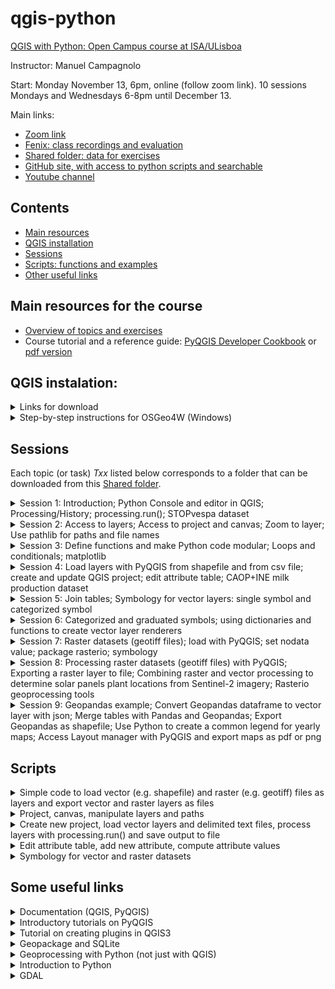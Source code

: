 # qgis-python

[QGIS with Python: Open Campus course at ISA/ULisboa](https://www.isa-opencampus.pt/qgis-com-python)

Instructor: Manuel Campagnolo

Start: Monday November 13, 6pm, online (follow zoom link). 10 sessions Mondays and Wednesdays 6-8pm until December 13.

Main links:
* [Zoom link](https://videoconf-colibri.zoom.us/j/98394607195)
* [Fenix: class recordings and evaluation](https://fenix.isa.ulisboa.pt/courses/qwp-846413499991001)
* [Shared folder: data for exercises](https://ulisboa-my.sharepoint.com/:f:/g/personal/mlc_office365_ulisboa_pt/ElM7jQ_b__lEkznQ6mVRuhsBESim1iSIdK0v_7kXgvHw6A?e=UFWqMh)
* [GitHub site, with access to python scripts and searchable](https://github.com/isa-ulisboa/qgis-python)
* [Youtube channel](https://www.youtube.com/@qgisiwthpython)
  
## Contents

* [Main resources](#main-resources-for-the-course)
* [QGIS installation](#qgis-instalation)
* [Sessions](#sessions)
* [Scripts: functions and examples](#scripts)
* [Other useful links](#some-useful-links)

## Main resources for the course 

* [Overview of topics and exercises](overview_pyqgis_geopandas_rasterio.pdf)
* Course tutorial and a reference guide: [PyQGIS Developer Cookbook](https://docs.qgis.org/3.28/en/docs/pyqgis_developer_cookbook/index.html) or [pdf version](https://docs.qgis.org/testing/pdf/en/QGIS-testing-PyQGISDeveloperCookbook-en.pdf)

## QGIS instalation:
<details markdown="block">

  <summary> Links for download</summary>
  
*  **Windows**: Follow instructions for [installing QGIS via the OSGeo4W distribution manager](https://www.e-education.psu.edu/geog489/node/2294). You can also follow the video [install QGIS via OSGeo4W](https://www.youtube.com/watch?v=jtHnqvfa6is).
*  **MacOS**: Follow instructions from [Download QGIS](https://www.qgis.org/en/site/forusers/download.html)

</details>

<details markdown="block">
  
<summary> Step-by-step instructions for OSGeo4W (Windows)</summary>

Below are included step-by-step instruction for installing QGIS through OSGeo4W (Windows) and using OSGeo4W shell to install Python packages:
1. Downloading and installing QGIS (instructions for installing QGIS via the OSGeo4W distribution manager). [geog489](https://www.e-education.psu.edu/geog489/node/2294)
  - 1st: go to [download](https://qgis.org/en/site/forusers/download.html) and download OSGeo4W Network installer (Window users)
  - 2nd: execute the downloaded file `osgeo4w-setup.exe` (follow instructions in [https://www.e-education.psu.edu/geog489/node/2294](https://www.e-education.psu.edu/geog489/node/2294)): this will take some time. Files will be typically installed in `C:\OSGeo4W`. Note: to uninstall OSGeo4W, run `osgeo4w-setup.exe` and choose advanced installation and choose the packages you want to uninstall (can choose all). Then delete OSGeo4W folder.
  - Important files that are created during installation:
    - `C:\OSGeo4W\OSGeo4W.bat` - This opens the OSGeo4W shell that can be used for executing python scripts from the command line.
    - `C:\OSGeo4W\bin\qgis-ltr-bin.exe` - This is the main QGIS executable that you need to run for starting QGIS 3.
    - Obs: we will execute scripts directly in QGIS, so the OSGeo4W shell (windows key+ OSGeo4W shell) will only be needed to install Python packages (see below).
2. To run the Python interpreter from the OSGeo4W shell one should execute `python-qgis-ltr` (you can exit with `quit()`).
  - [Installing pip](https://pip.pypa.io/en/stable/installation/): most likely not necessary since it should be included in the above installation
  - Installing a Python package that is not included in OSGeo4W: for example, install package `sklearn` (package for Data Science not included in OSGeo4W): 
    - 1st: open OSGeo4W shell (`window key` + `osgeo4w shell`);  
    - 2nd: execute `python -m pip install --user sklearn` in the OSGeo4W shell; 
    - 3rd: in the python console of QGIS do `import sklearn` to verify that it is loaded correctly (i.e. there is no error message)
    - Exercise: install package haversine (distances over the sphere).

</details>

## Sessions

Each topic (or task) *Txx* listed below corresponds to a folder that can be downloaded from this [Shared folder](https://ulisboa-my.sharepoint.com/:f:/g/personal/mlc_office365_ulisboa_pt/ElM7jQ_b__lEkznQ6mVRuhsBESim1iSIdK0v_7kXgvHw6A?e=UFWqMh). 

<details markdown="block">

  <summary>Session 1: Introduction; Python Console and editor in QGIS; Processing/History; processing.run(); STOPvespa dataset</summary>
  
  - Introduction to PyQGIS
  - T01: this first exercise uses two vector datasets, one that is loaded from a `shapefile` that represents Portuguese counties, and a point dataset (STOPvespa of locations of Asian hornet nests) that is read from a `csv` file. The goal is to load and visualize the data, and create a QGIS project "by hand"; Create the first script in Python to perform some simple operations: `extract by expression` and `extract by location`. To do this, one first execute the operations with tools in Processing/Toolbox, and then use Processing/History to copy the respective commands to the Python editor in the appropriate order. This is described in the first playlist in the [@qgisiwthpython Youtube channel](https://www.youtube.com/@qgisiwthpython).

</details>

<details markdown="block">
<summary>Session 2: Access to layers; Access to project and canvas; Zoom to layer; Use pathlib for paths and file names</summary>

  - T02: It is assumed that the project `stopvespa.qgz` is loaded in QGIS before running the script. The goal is to access the QGIS project programmatically with PyQGIS. The script includes code to access and read a project, access the QGIS canvas, set the project coordinate reference system, list layers in canvas or project, refresh canvas, access a layer by name, change the layer name, extract the extent of a layer, zoom to layer, read the layer's id, access the `layerTreeRoot` and the available `QgsLayerTreeLayer`, and toggle layer visibility.
  - T03: It is assumed that the project `stopvespa.qgz` is loaded in QGIS before running the script. The ultimate goal is to be able to change the orders of layer in the *Layers panel* programatically with PyQGIS. To do this, one needs to access the `QgsLayerTree` instance (root) and then, access and individual layer with a `QgsLayerTreeLayer` object. Finally, one needs to be able to clone, insert and remove object of class `QgsLayerTreeLayer` in the root. It is shown how to save changes in the project with action `mActionSaveProject`. The script also show how to create a second canvas in QGIS.
  - T05: It is assumed that the project `stopvespa.qgz` is loaded in QGIS before running the script. The script shows how to export a QGIS vector layer as shapefile.
  - T06: It is assumed that the project `stopvespa.qgz` is loaded in QGIS before running the script. The goal is to improve T02 in order to use paths relative to the project file location, use memory layers for intermediate results, save the final layer as file, use a variable (D) that defines the diameter threshold for the problem of determining the counties where nests larger than D occur. Module `Path` from package `pathlib` is used to manage paths and file names.

</details>

<details markdown="block">
  <summary>Session 3: Define functions and make Python code modular; Loops and conditionals; matplotlib </summary>

  - T07: It is assumed that the project `stopvespa.qgz` is loaded in QGIS before running the script. The goal is to define functions and make code in T06  more compact and modular.
  - T08: It is assumed that the project `stopvespa.qgz` is loaded in QGIS before running the script. Again, it is explored how to define functions and make the script more modular. Create a separate file `my_functions.py` to store functons and load that file from the script. Simplify the code for the STOPvespa problem and organize the script by defining the main chunk of code with `def main():` and then calling it with `main()`. Create a loop over wasp nest diameters and plot results with Python package `matplotlib`. 
  
</details>

<details markdown="block">
  <summary>Session 4: Load layers with PyQGIS from shapefile and from csv file; create and update QGIS project; edit attribute table; CAOP+INE milk production dataset</summary>
  
  - T04: The goals of this script are creating and saving a new project. The script reads a shapefile as QGIS vector layer, changes the layer encoding, and reads a `csv` file as a text delimited QGIS layer.
  - T09: The goals are the same as T04, but with different data sets, and a more compact code. The new data set includes the location of Portuguese counties (CAOP) and a table of  Milk production per county from INE. In this case the csv file does not have coordinates while the one in T04 has. Therefore, the parameters for reading the `csv` file are different in T04 and T09.
  - T10: Extend T09 to `edit` and `join` attribute tables with PyQGIS. Namely, the script shows how PyQGIS can be used to edit the attribute table with `QgsField` and `addAttribute`. Check with `dataProvider().capabilitiesString()` if the attribute table can be edited. Access features and attributes with `getFeatures()`.
    
</details>

<details markdown="block">
  <summary>Session 5: Join tables;  Symbology for vector layers: single symbol and categorized symbol</summary>
  
  - T11: The data sets are again CAOP and a milk production table. The script shows how to join tables with `native:joinattributestable` to pass the values of milk production to the attribute table of the spatial dataset CAOP.
  - The appearance of the layer is given by `layer.renderer()`: this includes symbols associated to the layer. Symbols are classes which take care of drawing of visual representation of features, while renderers determine what symbol will be used for a particular feature. Symbols are generated from classes `QgsMarkerSymbol`, `QgsLineSymbol` and `QgsFillSymbol` depending on the geometry of the feature. See the following table for the combinations of geometries and types for single, categorized and graduated renderers [geometry vs type](vector_layers_symbols.png).
  - T12: The CAOP data set is rendered with `QgsSingleSymbolRenderer`. The script shows how to change vector layer symbology -- color, transparency, stoke_width, etc -- for single symbols.
  - T13: The goal is to change the legend to show which are the counties that produce milk and the ones that don't. In order to do this, one need to create a new categorical variable that gives that information. This is done by creating a new attribute with `QgsField` and  `addAttribute`. Then, the values for the new attribute are computed by visiting the attribute table with `getFeatures()`.
  - T14 is the continuation of T13 and focus on the creation of the renderer to change the layer's symbology. It is created with `QgsCategorizedSymbolRenderer` and uses the new categorized variable defined in T13. 
  
</details>

<details markdown="block">
  <summary>Session 6: Categorized and graduated symbols; using dictionaries and functions to create vector layer renderers</summary>
  
  - T15, an improvement of T14. A dictionary is created to hold the categories for the renderer. Therefore, one can create a dictionary with an arbitrary number of categories and call a function to convert that dictionary into a renderer to change the layer's legend.
  - T16: Graduated symbols. In this example, we use a color ramp similarly to what is done "by hand" in QGIS. One can choose the color ramp, the number of classes and the classification method as in the symbology interface for graduated symbols. The code to define the  renderer is encapsulated in a function.
  - T17, an improvement of T16: since the INE milk production data set includes different types of milk, this scripts contains PyQt5 widgets to interact with the user so the user can choose which type of milk to use for the legend. `QInputDialog.getItem` is used to create a drop-down menu; `QMessageBox.question` is used to ask a yes/no question and store the answer; `QMessageBox.information`is used to convey information to the user through message boxes in QGIS.
  - T18:  Graduated symbols again, but this time a dictionary is created to hold each range of values of the attribute, the labels, etc, making the renderer more flexible than in T16.
  - T19: Graduated symbols still as in T18, but now, instead of creating a dictionary from scratch, there is a function that creates the dictionary. In this example, the function creates a dictionary with N ranges, where N is given by Sturges rule, and the symbol for each range is defined from a given colormap, with a formatted label. This approach provides increased flexibility in creating a graduated symbology.
  
</details>

<details markdown="block">
  <summary>Session 7: Raster datasets (geotiff files); load with PyQGIS; set nodata value; package rasterio; symbology </summary>
  
  - T20: Read single band geotiff file (DEM) with `iface.addRasterLayer`; Extract information about layer (width, height, extent, nodata value); Set nodata value for layer; Contrast enhancement.
  - T21: As an alternative to using PYQGIS as in T20, the raster file can be opened and processed with Python package `rasterio`; Create histogram; Set nodata value with rasterio; Export raster with rasterio; Note that there is no direct way to convert a rasterio raster object into a QGIS raster layer.
  - T22: This is a continuation of T20 with the same DEM dataset; Instead of creating a gray symbology (default), one can create a `QgsSingleBandPseudoColorRenderer` and render the raster with colors.
  - T23: The input is a multiband raster (Sentinel 2 image with four 10 m resolution spectral bands); Load file and create a raster layer; Compute band statistics with PyQGIS;  Create color composites with PyQGIS and contrast enhancement (e.g. mean +/- standard error range)
  
</details>


<details markdown="block">
  <summary>Session 8: Processing raster datasets (geotiff files) with PyQGIS; Exporting a raster layer to file; Combining raster and vector processing to determine solar panels plant locations from Sentinel-2 imagery; Rasterio geoprocessing tools</summary>
  
  - T24: Clip raster (Sentinel-2 multiband image) by vector layer (county Alcoutim extracted from CAOP) with `gdal:cliprasterbymasklayer` (see two first operations in [this diagram](diagram_exercise_alcoutim.pdf)); Save raster layer as geotiff file with PyQGIS `QgsRasterFileWriter`.
  - T25: Consider the problem of determining the location of solar panels by analyzing Sentinel-2 10 m imagery with PyQGIS; Create script in PyQGIS to implement the sequence of steps in [this diagram](diagram_exercise_alcoutim.pdf) and obtain a vector layer with the approximate extension of industrial solar panels.
  - T25B: In this script, it is illustrated how some of the geoprocessing steps in T25 can be done with rasterio instead of PyQGIS. Arithmetic and logical operations can be applied directly, in a more straightforward manner than `raster calculator` in PyQGIS; Apply a seive to a raster with `rasterio.features.sieve`; Export rasterio to `tif` with `rasterio.open` in writing mode.
  
</details>


<details markdown="block">
  <summary>Session 9: Geopandas example; Convert Geopandas dataframe to vector layer with json; Merge tables with Pandas and Geopandas; Export Geopandas as shapefile; Use Python to create a common legend for yearly maps; Access Layout manager with PyQGIS and export maps as pdf or png</summary>
  
  - T26: Package **Geopandas** is an extension of the widely used **Pandas** package for data frames (tables). Geopandas tables have a special column called **geometry** that stores the geometry of the respective feature. With this short example, it is shown how to read a shapefile with Geopandas, how to perform simple manipulation of the data and do some geoprocessing (e.g. replace feature geometry by a same extension rectangle with `gdf.geometry.envelope`), and how to convert  a Geopandas dataframe with `gdf.to_json()` into a QGIS vector layer for easy visualization and further processing in QGIS.
  - T27: The goal of the exercise is to join by attributes a shapefile of counties and a table of wine production from each county. This could be done as in T11 with PyQGIS using tool `native:joinattributestable`. Here, instead, the shapefile and the tables are read with Pandas and Geopandas, and the tables are preprocessed with Pandas and merged with `merge`. Finally, the resulting merged table with geometries and wine production values is exported to a *shapefile* using Geopandas.
  - T28: The goal of the exercise is to create a common legend for the wine production for all available years. The distribution of production values is very skewed so equal class intervals are not ideal. It would be easy to create a separate legend for each year as in T19 which uses Jenks to define the ranges of N classes for a graduated symbology. However, the legends for the different years would not be comparable since ranges would be different. In this example, a common symbology is created for all years. This is done by reading the data with Geopandas, and using Python `Jenkspy` package to compute the Jenks breaks and create a unique dictionary of ranges for the wine production values of all years.  That dictionary is then used to create the graduated symbology renderer for the vector layer in QGIS that represents the production for each  specific year. To help visualizing the evolution of wine production along the years, the script also turns on/off the visibility of each layer as in T02.
  - T29: This script re-uses a large part of the code from T28 but creates the legend for a single year. The goal is to create automatically map outputs in format `pdf` or `png` with map, legend, scale bar and title. This can be easily generalized to create a file per year, with all maps sharing the same legend. The script shows how PyQGIS has access to the QGIS Layout Manager.

</details>



## Scripts

<details markdown="block">
  <summary>Simple code to load vector (e.g. shapefile) and raster (e.g. geotiff) files as layers and export vector and raster layers as files </summary>

  - Create empty project:
    ```
    QgsProject.instance().clear()
    ```
  - Load shapefile as QGIS vector layer:
    ```
    # fn is the path to the file (e.g. with extension .shp)
    mylayer=iface.addVectorLayer(str(fn),'layer_name','ogr')
    ```
  - Load shapefile as *memory* QGIS vector layer:
    ```
    # fn is the path to the file (e.g. with extension .shp)
    mylayer=QgsVectorLayer(str(fn),"", "ogr")
    mylayer.selectAll()
    clone_layer = processing.run("native:saveselectedfeatures", {'INPUT': mylayer, 'OUTPUT': 'memory:'})['OUTPUT']
    mylayer.removeSelection()
    clone_layer.setName('layer_name')
    QgsProject().instance().addMapLayer(clone_layer)
    ```
  - Load geotiff as QGIS raster layer:
    ```
    # fn is the path to the file (e.g. with extension .tif)
    mylayer=iface.addRasterLayer(fn,'layer_name','gdal')
    ```
  - Load openstreetmaps (OSM) as QGIS raster layer:
    ```
    uri_OSM = 'type=xyz&url=https://tile.openstreetmap.org/{z}/{x}/{y}.png&zmax=19&zmin=0'
    iface.addRasterLayer(uri_OSM, "OpenStreetMap", "wms")
    ```
  - Save QGIS vector layer as shapefile:
    ```
    # fn is the path to the output file (e.g. with extension .shp)
    processing.run("native:savefeatures", {'INPUT':mylayer, 'OUTPUT':fn})
    ```
  - Save QGIS vector layer as shapefile (2nd alternative):
    ```
    # fn is the path to the output file (e.g. with extension .shp)
    # Driver name and encoding
    options = QgsVectorFileWriter.SaveVectorOptions()
    options.driverName = 'ESRI Shapefile'
    options.fileEncoding = 'UTF-8'
    # instance of QgsCoordinateTransformContext
    context = QgsProject.instance().transformContext()
    # write to file
    QgsVectorFileWriter.writeAsVectorFormatV3(mylayer, fn, context,options)
    ```
  - Export QGIS raster layer as geotiff:
    ```
    # fn is the path to the output file (e.g. with extension .tif)
    pipe = QgsRasterPipe()
    pipe.set(mylayer.dataProvider().clone())
    file_writer = QgsRasterFileWriter(str(fn))
    file_writer.writeRaster(pipe, mylayer.width(), mylayer.height(), mylayer.extent(), mylayer.crs())
    ```
  - Convert geopandas dataframe to QGIS vector layer:
    ```
    # gdf is a geopandas dataframe
    mylayer = QgsVectorLayer(gdf.to_json(),'layer_name',"ogr")
    QgsProject.instance().addMapLayer(mylayer)
    ```

</details>


<details markdown="block">
  <summary>Project, canvas, manipulate layers and paths</summary>

  Below, **it is supposed that there is already a project loaded in QGIS with vector layers**. The scripts below allow to manipulate those layers, zoom to layer, remove layers from the project, etc.

  - Function that returns the path to the current project:
    ```
    def my_project_path(my_project):
        """
            output: Path to the folder where the project is
        """
        # If there is a project, mufolder will be location of the project
        if my_project.fileName()!='':
            print('project', Path(my_project.fileName()).stem ,  'loaded')
            return Path(my_project.homePath())
        else:
            print('No project available')
            return 0 # exits main if there is no project available
    ```
    
  - Function that returns a layer which name matches a layer in the current project:
    ```
    def my_find_layer(ln):
        """
            tries to find a project layer which name is ln
        """
        layers=QgsProject().instance().mapLayersByName(ln)
        if len(layers)>1:
            print('Warning: there is more than one layer with name',ln)
            return layers[0]
        if len(layers)==1:
            return layers[0]
        print('Warning: no matches for', ln)
        return None
    ```
  - Function that finds a layer which name contains the string "approx_ln":
    ```
    def my_find_approx_layer(approx_ln):
        """
            tries to find a layer which name includes approx_ln
        """
        layers=QgsProject().instance().mapLayers().values() # dictionairy of all layers
        for layer in layers:
            ln=layer.name()
            if approx_ln in ln: # True if the layer name contains approx_ln
                return my_find_layer(ln)
        return None # in case no match is found
    ```
  - Function to zoom to the layer which name is layer_name:
    ```
    def my_zoom_to_layer(layer_name):
        """
            input: layer name
            works if the project crs is compatible with extent of the input layer
        """
        # Access layer in project if it exists
        mylayers=QgsProject().instance().mapLayersByName(layer_name)
        # mylayer is the first in the returned list
        if mylayers:
            mylayer=mylayers[0]
            # setproject CRS so it is the same as mylayer.crs()
            QgsProject.instance().setCrs(mylayer.crs())
            # Determine extent
            extent = mylayer.extent()
            iface.mapCanvas().setExtent(extent) 
            iface.mapCanvas().refresh()
    ```
  - Function that removes a layer from the project:
    ```
    def my_remove_layer(layer):
        """
            removes layer from project
        """
        if layer in QgsProject().instance().mapLayers().values():
            QgsProject().instance().removeMapLayer(layer.id())
    ```
</details>

<details markdown="block">
  <summary>Create new project, load vector layers and delimited text files, process layers with processing.run() and save output to file</summary>

  Functions below allow to process layers with `processing.run` and execute tools from QGIS processing toolbox. The best pratice while processing data consists in creating temporary layers until the final reult is obtained. Then, the final layer can be exported as a file (e.g. *shapefile*).
  - Function that creates an empty project, with a name and saves it to a qgz file:
    ```
    def my_create_project(my_folder,project_name):
        """
            Create new project, set title, and save
        """
        my_project=QgsProject.instance() # QgsProject
        my_project.clear() # Clear project 
        my_project.setTitle(project_name)
        project_file=str(my_folder/project_name)+'.qgz'
        # Save project to file
        my_project.write(project_file) # 
    ```
  - Function that reads a vector file, and adds to the project a clone of that file as a 'memory' layer:
    ```
    def my_add_to_memory_vector_layer_from_shapefile(fn,ln):
        """
             add and name vector layer from file
             fn: string: path_to_file
             ln: string: output layer name
             output: layer copied to memory layer
        """
        mylayer=QgsVectorLayer(str(fn),"", "ogr")
        mylayer.selectAll()
        clone_layer = processing.run("native:saveselectedfeatures", {'INPUT': mylayer, 'OUTPUT': 'memory:'})['OUTPUT']
        mylayer.removeSelection()
        clone_layer.setName(ln)
        QgsProject().instance().addMapLayer(clone_layer)
        return clone_layer
    ```
  - Function that reads a delimited text file (e.g. csv or txt), sets encoding to 'utf-8' and adds it as a layer to the project:
    ```
    def my_add_layer_from_csv(fn,ln,params):
        """
            reads csv file and adds to project
        """
        # create uri as string
        uri=fn.as_uri()+params
        # create and load layer
        mylayer = QgsVectorLayer(uri, '' , "delimitedtext")
        # encoding
        provider=mylayer.dataProvider()
        if provider.encoding()!='UTF-8':
            mylayer.dataProvider().setEncoding('UTF-8')
        # set name
        mylayer.setName(ln)
        # add to project
        QgsProject().instance().addMapLayer(mylayer)
        return mylayer
    ```
    An example of a call to this function (T11):
    ```
    params_ine='?delimiter=;&detectTypes=yes&geomType=none'
    ine=my_add_layer_from_csv(fn,'INE',params_ine)
    ```
  - Function that executes QGIS tool from processing toolbox with *processing.run*:
    ```
    def my_processing_run(operation,ln_input,dict_params,layer_name):
        """ 
            function to execute processing.run from a list of parameters
            it creates a temporary output (in memory)
            ln_input is either the input layer or the name (a string) of the input layer
            dict_params: dictionary with operation parameters except 'INPUT' and 'OUTPUT'
            layer_name: name for the output layer
            output: output QgsVectorLayer
        """
        dict_params['INPUT']=ln_input
        dict_params['OUTPUT']=QgsProcessing.TEMPORARY_OUTPUT
        mylayer=processing.run(operation,dict_params)['OUTPUT']
        mylayer.setName(layer_name)
        QgsProject().instance().addMapLayer(mylayer)
        return mylayer
    ```
    Example of a call to this function (T08):
    ```
    params={'PREDICATE':[1], 'INTERSECT':vespa_D}
    conc_D=my_processing_run("native:extractbylocation", caop, params, ln)
    ```
  - Function that exports a temporary layer to a file (e.g. a *shapefile*):
    ```
    def my_export_layer_as_file(vlayer,fn):
        """ 
            inputs: vector layer and path to output file
        """
        if isinstance(vlayer,QgsVectorLayer):
            # file path is converted into a string
            processing.run("native:savefeatures", {'INPUT':vlayer, 'OUTPUT':str(fn)})
    ```
</details>

<details markdown="block">
  <summary>Edit attribute table, add new attribute, compute attribute values</summary>

  Often, we need to make changes on vector layers in QGIS. Vector layers have attributes (aka fields) that correspond to the *columns* of the layer's **attribute table**. There is one special field which is the **geometry** and contains the geometry of each feature of the layer. The features correspond to the *rows* of the attribute table. Each feature has therefore a geometry (unless the layer is just a non spatial regular table) and has values for all attributes. 
  
  PyQGIS provides methods to add new attributes to the attribute table with `layer.addAttribute(fld)` where `fld` is an object of class `QgsField`. It also provides a method to delete attributes, with `layer.deleteAttribute(index_of_the_field)`. After changes are made, the layer needs to be updated with `layer.updateFields()`.
  
   To iterate over all features from a layer, on can use the *for loop* `for feat in layer.getFeatures():`. Then, the value of some attribute is accessible with `feat[attribute_name]`. One can also add a new feature to the attribute table with `layer.addFeature(feat)` where `feat` is an object of class `QgsFeature`, or remove a feature with `layer.deleteFeature(id_of_the_feature)`. The geometry of some feature can be set or changed with `feat.setGeometry(geom)`or `layer.changeGeometry(id_of_the_feature,geom)`, where `geom`is an object of class `QgsGeometry`. After changes are made, the feature needs to be updated with `layer.updateFeature(feat)`.
  
  - Function that edits a vector layer and computes the values of one field as a function of the values of the other field (T10):
    ```
    def my_INE_preprocessing(layer):
        """
        Edits the vector layer and make some changes to it
        The goal is to compute the values of attribute di_co from the values of attribute NUTS_2013
        Only the values of NUTS_2013 with maximum length are of interest (those are the counties)
        """
        # 1st: determine maximum length of NUTS_2013
        maxDigits=0
        for feat in layer.getFeatures():
            if len(feat['NUTS_2013']) > maxDigits:
               maxDigits=len(feat['NUTS_2013'])
        
        # 2nd: for those, compute and store new 4-digit code (last 4 digits) in di_co
        with edit(layer):
            for feat in layer.getFeatures():
                if len(feat['NUTS_2013']) == maxDigits:
                    feat['di_co'] = feat['NUTS_2013'][-4:] # last 4 digits
                    # “update-after-change”
                    res=layer.updateFeature(feat) # 'res' to be silent
        # return output layer
        return layer
    ``` 
  - Function that adds a field to a layer and computes the values for that field as a function of the values of an existing field (T13):
    ```
    def my_add_string_attribute_and_compute_value(layer):
        '''
        input: layer
        creates a new field called 'produces' and computes its values from the values of an existing field 'Total'
        '''
        # Create new categorized attribute 'produces' with values 'yes' or 'no'
        fld=QgsField('produces',QVariant.String)
        with edit(layer):
            layer.addAttribute(fld) 
            layer.updateFields()
            for feat in layer.getFeatures():
                if feat['Total'] == 0:
                    feat['produces'] = 'no' 
                else:
                    feat['produces'] = 'yes' 
                # “update-after-change”
                layer.updateFeature(feat) # 'res' to be silent
                return layer
    ```
</details>

<details markdown="block">
  <summary>Symbology for vector and raster datasets</summary>

  - Function that creates a categorized legend for a vector layer from a dictionary; and function that creates a dictionary 
    ```
    def create_categorized_legend(vlayer,attrib,dict):
        '''
        input: 
        1.layer to render, 
        2. string: attribute to use, 
        3. dictionary for the legend where the key is the value the attribute takes, and the values are the class label (a string), the color (QColor object), and the opacity (float)
        no output
        '''
        # create categories from mydict
        categories=[] # empty list
        for myvalue, (mylabel,myQcolor, myopacity) in dict.items():
            mysymbol=QgsSymbol.defaultSymbol(vlayer.geometryType())
            mysymbol.setColor(myQcolor)
            mysymbol.setOpacity(myopacity)
            cat=QgsRendererCategory(myvalue, mysymbol, mylabel)
            categories.append(cat)
        # create renderer
        renderer = QgsCategorizedSymbolRenderer(attrib, categories)
        vlayer.setRenderer(renderer)
        # Refresh layer
        vlayer.triggerRepaint()
    ```
    Below, is a example of a function that creates a dictionary of random colors.
    ```
    def create_random_categorized_dict(myListValues,colorMin=0,colorMax=255,opacity=1):
        '''
        function that creates dictionary from list of values
        myListValues is a list of values: each value corresponds to an item of the dictionary
        '''
        import random
        myDict={} # initialize
        # creates dictionary: one entry per value in myListValues
        for val in myListValues:
            val = str(val) # to be sure it is a string
            myR=random.randint(colorMin,colorMax) 
            myG=random.randint(colorMin,colorMax)
            myB=random.randint(colorMin,colorMax)
            myQColor=QColor(myR,myG,myB)
            # insert a new entry to the dictionary
            myDict.update({val : (val,myQColor,opacity)})
        return myDict
    ```
    The list `myListValues`could for instance be determined from the layer and the attribute that is used to create the legend.
    ```
    idx = mylayer.fields().indexOf(attribute_name)
    myListValues = list(mylayer.uniqueValues(idx)) # need to be converted in list since uniqueValues returns a "set"
    ```
- Function that creates a symbology for a single band raster layer.

    ```
    def create_raster_ramp_legend(lyr,dict, type='Linear'):
        ''' 
        legend for raster 
        type is 'Linear' (interpolated ramp, by default), 'Discrete', 'Exact',...
        inputs: layer and dictionary with label: (color, limit)
        '''
        s = QgsRasterShader()
        # Instantiate the specialized ramp shader object:
        c = QgsColorRampShader()
        # Name a type for the ramp shader. 
        if (type=='Linear'): c.setColorRampType(QgsColorRampShader.Interpolated)
        if (type=='Discrete'): c.setColorRampType(QgsColorRampShader.Discrete)
        if (type=='Exact'): c.setColorRampType(QgsColorRampShader.Exact)
        # Create a list hold our color ramp definition:
        i = []
        # Populate the list with color ramp color values for each range:
        for label, (color, limit) in dict.items():
            i.append(QgsColorRampShader.ColorRampItem(limit, color, label)) 
        # Assign the color ramp to our shader:
        c.setColorRampItemList(i)
        # Tell the generic raster shader to use the color ramp:
        s.setRasterShaderFunction(c)
        #Next we create a raster renderer object with the shader:
        ps = QgsSingleBandPseudoColorRenderer(lyr.dataProvider(), 1, s)
        # Assign the renderer to the raster layer:
        lyr.setRenderer(ps)
        #Finally we add the layer to the canvas to view it:
        lyr.triggerRepaint()
        # Should not be necessary
        iface.layerTreeView().refreshLayerSymbology(lyr.id())
        return lyr
    ```
    The dictionary input for the function above could be something like the following:
    ```
      dict={
      'cluster1': (QColor('red'),0),
      'cluster2': (QColor('yellow'),1),
      'cluster3': (QColor('black'),2)
      }
    ```
</details>

## Some useful links
<details markdown="block">
  <summary> Documentation (QGIS, PyQGIS) </summary>

  * (main resource: tutorial and a reference guide) PyQGIS Developer Cookbook. [https://docs.qgis.org/3.28/en/docs/pyqgis_developer_cookbook/index.html](https://docs.qgis.org/3.28/en/docs/pyqgis_developer_cookbook/index.html) or [https://docs.qgis.org/testing/pdf/en/QGIS-testing-PyQGISDeveloperCookbook-en.pdf](https://docs.qgis.org/testing/pdf/en/QGIS-testing-PyQGISDeveloperCookbook-en.pdf)
  * Documentation for QGIS (also accessible through QGIS Python editor). [https://docs.qgis.org/3.28/en/docs/index.html](https://docs.qgis.org/3.28/en/docs/index.html)
  * QGIS Python API:  [https://qgis.org/pyqgis/master/core/index.html](https://qgis.org/pyqgis/master/core/index.html)

</details>

<details markdown="block">
  <summary> Introductory tutorials on PyQGIS </summary>
  
1. Broad range tutorials:
  * PyQGIS 101: Introduction to QGIS Python programming for non-programmers. [https://anitagraser.com/pyqgis-101-introduction-to-qgis-python-programming-for-non-programmers/](https://anitagraser.com/pyqgis-101-introduction-to-qgis-python-programming-for-non-programmers/)
  * Tutorial on QGIS 3 programming with Python (PyQGIS): [https://www.geodose.com/p/pyqgis.html](https://www.geodose.com/p/pyqgis.html)
  * QGIS Tutorials and Tips (with section on PyQGIS): [https://www.qgistutorials.com/en/index.html](https://www.qgistutorials.com/en/index.html)
  * Customizing QGIS with Python (Full Course Material) 3.16: [https://courses.spatialthoughts.com/pyqgis-in-a-day.html](https://courses.spatialthoughts.com/pyqgis-in-a-day.html)
  * QGIS Python course by Victor Olaya: [https://github.com/volaya/qgis-python-course](https://github.com/volaya/qgis-python-course)
  * Automating QGIS3 with Python: [https://www.udemy.com/course/automating-qgis-3xx-with-python/learn/lecture/15679972#overview](https://www.udemy.com/course/automating-qgis-3xx-with-python/learn/lecture/15679972#overview)
  * QGIS Python Tutorial (Open source options PyQGIS Tutorial): [https://www.youtube.com/watch?v=X-LvGvNor4E](https://www.youtube.com/watch?v=X-LvGvNor4E)
  * Course Unleash QGIS with Python, 2nd edition: [https://github.com/manuelcampagnolo/PyQGIS_2nd_edition](https://github.com/manuelcampagnolo/PyQGIS_2nd_edition)
  
2. More specific topics:
  * PyQGIS: Create and Print a Map Layout with Python: [https://opensourceoptions.com/pyqgis-create-and-print-a-map-layout-with-python/](https://opensourceoptions.com/pyqgis-create-and-print-a-map-layout-with-python/)
  * Symbolizing Vector and Raster Layers (2015): [https://www.gislounge.com/symbolizing-vector-and-raster-layers-qgis-python-programming-cookbook/](https://www.gislounge.com/symbolizing-vector-and-raster-layers-qgis-python-programming-cookbook/)
  * An Intro to the Earth Engine Python API [https://github.com/google/earthengine-community/blob/master/tutorials/intro-to-python-api/index.ipynb](https://github.com/google/earthengine-community/blob/master/tutorials/intro-to-python-api/index.ipynb)

</details>

<details markdown="block">
  <summary>  Tutorial on creating plugins in QGIS3 </summary>
  
* [https://www.qgistutorials.com/en/docs/3/building_a_python_plugin.html](https://www.qgistutorials.com/en/docs/3/building_a_python_plugin.html)
</details>

<details markdown="block"> 
  
  <summary> Geopackage and SQLite </summary>

* How to create and populate a geopackage in QGIS ([video](https://www.youtube.com/watch?v=rLLP7NImZsU))
* [Load geopackage layers with PyQGIS](https://anitagraser.com/pyqgis-101-introduction-to-qgis-python-programming-for-non-programmers/pyqgis-101-creating-functions-to-load-geopackage-layers/)
* [How do I do that in SpatialLite and SQLite](https://www.researchgate.net/profile/Arthur-Lembo/publication/313236676_How_do_I_do_that_in_SpatiaLiteSQLite_Illustrating_Classic_GIS_Tasks/links/5893493645851563f828e2de/How-do-I-do-that-in-SpatiaLite-SQLite-Illustrating-Classic-GIS-Tasks.pdf?_sg%5B0%5D=KV_noEuBaQYN_lsdLb8UHcCU0q0Qg1eb6XEsV_zS-EAJdcQ5lGHcDAp07kzuH8bY-ylR1EQmc_JzCwPeMFvO8w.sAO2zeigLecEIg79M9A8H-I8Xqnwkbd1eMEgq8M75MJIbEFy-VC2q_-NnURsSRpRZoxHXhXC8S1oj449J0l5Mw&_sg%5B1%5D=92xoHnfLzUsK1DLwsPzVTrFWy9wjdsZDvdkFL0Kcnur_fQCQSp09YG44puo5ezPLQdMA-M0KWKjbm34fx87kiuvNZ2r1nslGjaPYOxOWTbKJ.sAO2zeigLecEIg79M9A8H-I8Xqnwkbd1eMEgq8M75MJIbEFy-VC2q_-NnURsSRpRZoxHXhXC8S1oj449J0l5Mw&_iepl=) (many examples of spatial SQL queries)

</details>

<details markdown="block">
<summary> Geoprocessing with Python (not just with QGIS) </summary>
  
* Geocomputation with Python: [https://py.geocompx.org/](https://py.geocompx.org/). Note: if you have experience on geocomputation with R, check out [https://geocompx.org/](https://geocompx.org/) and the post [https://geocompx.org/post/2023/ogh23/](https://geocompx.org/post/2023/ogh23/) on "Geographic data analysis in R and Python: comparing code and outputs for vector data"
* [PyGIS - Open Source Spatial Programming & Remote Sensing](https://pygis.io/docs/a_intro.html); geowombat; geopandas; rasterio
* There are many available courses on geocomputation with Python, that explore the appropriate Python packages.
</details>

<details markdown="block">
<summary> Introduction to Python </summary>
  
* W3schools: [https://www.w3schools.com/python/exercise.asp](https://www.w3schools.com/python/exercise.asp)
* [Python Programming Beginner Tutorials by Corey Schafer](https://www.youtube.com/playlist?list=PL-osiE80TeTskrapNbzXhwoFUiLCjGgY7):

</details>

<details markdown="block">
<summary>GDAL</summary>
  
* An Introduction to GDAL: [https://www.youtube.com/watch?v=N_dmiQI1s24](https://www.youtube.com/watch?v=N_dmiQI1s24)
</details>
